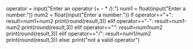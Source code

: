 operator = input("Enter an operator (+ - * /):")
num1 = float(input("Enter a number:"))
num2 = float(input("Enter a number:"))
if operator=="+":
    result=num1+num2
    print(round(result,3))
elif operator=="-":
    result=num1-num2
    print(round(result,3))
elif operator=="*":
    result=num1*num2
    print(round(result,3))
elif operator=="/":
    result=num1/num2
    print(round(result,3))
else:
    print("not a valid operator")
